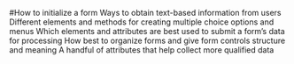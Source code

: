#How to initialize a form
Ways to obtain text-based information from users
Different elements and methods for creating multiple choice options and menus
Which elements and attributes are best used to submit a form’s data for processing
How best to organize forms and give form controls structure and meaning
A handful of attributes that help collect more qualified data
